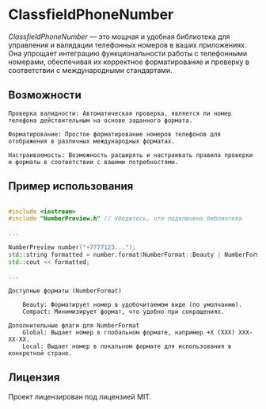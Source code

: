 # ClassfieldPhoneNumber

*ClassfieldPhoneNumber* — это мощная и удобная библиотека для управления и валидации телефонных номеров в ваших приложениях. Она упрощает интеграцию функциональности работы с телефонными номерами, обеспечивая их корректное форматирование и проверку в соответствии с международными стандартами.

## Возможности

    Проверка валидности: Автоматическая проверка, является ли номер телефона действительным на основе заданного формата.
    
    Форматирование: Простое форматирование номеров телефонов для отображения в различных международных форматах.
    
    Настраиваемость: Возможность расширять и настраивать правила проверки и форматы в соответствии с вашими потребностями.

## Пример использования

```cpp

#include <iostream>
#include "NumberPreview.h" // Убедитесь, что подключена библиотека

...

NumberPreview number("+7777123..."); 
std::string formatted = number.format(NumberFormat::Beauty | NumberFormat::Global);
std::cout << formatted;

...

```

    Доступные форматы (NumberFormat)
    
        Beauty: Форматирует номер в удобочитаемом виде (по умолчанию).
        Compact: Минимизирует формат, что удобно при сокращениях.
    
    Дополнительные флаги для NumberFormat
        Global: Выдает номер в глобальном формате, например +X (XXX) XXX-XX-XX.
        Local: Выдает номер в локальном формате для использования в конкретной стране.

## Лицензия

Проект лицензирован под лицензией MIT.
